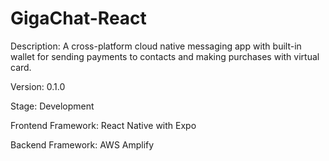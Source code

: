 # GigaChat-React

Description: A cross-platform cloud native messaging app with built-in wallet for sending payments to contacts and making purchases with virtual card.

Version: 0.1.0

Stage: Development

Frontend Framework: React Native with Expo

Backend Framework: AWS Amplify
